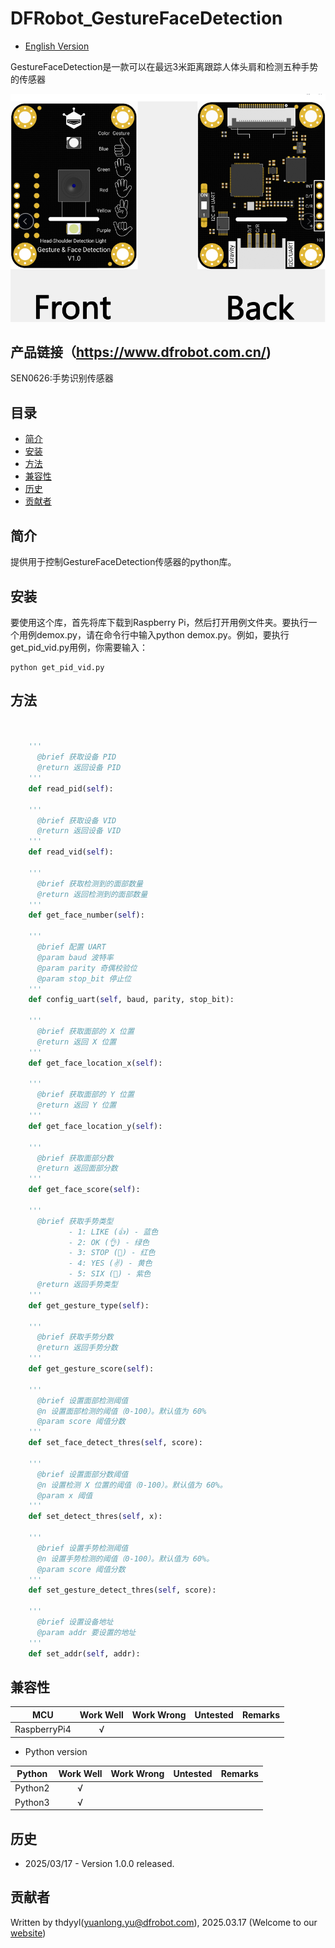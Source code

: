 # DFRobot_GestureFaceDetection

* [English Version](./README.md)

GestureFaceDetection是一款可以在最远3米距离跟踪人体头肩和检测五种手势的传感器

![Product Image](../../resources/images/SEN0626svg.png)


## 产品链接（https://www.dfrobot.com.cn/)

  SEN0626:手势识别传感器

## 目录

* [简介](#简介)
* [安装](#安装)
* [方法](#方法)
* [兼容性](#兼容性)
* [历史](#历史)
* [贡献者](#贡献者)

## 简介

提供用于控制GestureFaceDetection传感器的python库。

## 安装

要使用这个库，首先将库下载到Raspberry Pi，然后打开用例文件夹。要执行一个用例demox.py，请在命令行中输入python demox.py。例如，要执行get_pid_vid.py用例，你需要输入：
```
python get_pid_vid.py
```

## 方法
```python
  
  
    '''
      @brief 获取设备 PID
      @return 返回设备 PID
    '''
    def read_pid(self):
    
    '''
      @brief 获取设备 VID
      @return 返回设备 VID
    '''
    def read_vid(self):
    
    '''
      @brief 获取检测到的面部数量
      @return 返回检测到的面部数量
    '''
    def get_face_number(self):
    
    '''
      @brief 配置 UART
      @param baud 波特率
      @param parity 奇偶校验位
      @param stop_bit 停止位
    '''
    def config_uart(self, baud, parity, stop_bit):
    
    '''
      @brief 获取面部的 X 位置
      @return 返回 X 位置
    '''
    def get_face_location_x(self):
    
    '''
      @brief 获取面部的 Y 位置
      @return 返回 Y 位置
    '''
    def get_face_location_y(self):
    
    '''
      @brief 获取面部分数
      @return 返回面部分数
    '''
    def get_face_score(self):
    
    '''
      @brief 获取手势类型
             - 1: LIKE (👍) - 蓝色
             - 2: OK (👌) - 绿色
             - 3: STOP (🤚) - 红色
             - 4: YES (✌) - 黄色
             - 5: SIX (🤙) - 紫色
      @return 返回手势类型
    '''
    def get_gesture_type(self):
    
    '''
      @brief 获取手势分数
      @return 返回手势分数
    '''
    def get_gesture_score(self):
    
    '''
      @brief 设置面部检测阈值
      @n 设置面部检测的阈值（0-100）。默认值为 60%
      @param score 阈值分数
    '''
    def set_face_detect_thres(self, score):
    
    '''
      @brief 设置面部分数阈值
      @n 设置检测 X 位置的阈值（0-100）。默认值为 60%。
      @param x 阈值
    '''
    def set_detect_thres(self, x):
    
    '''
      @brief 设置手势检测阈值
      @n 设置手势检测的阈值（0-100）。默认值为 60%。
      @param score 阈值分数
    '''
    def set_gesture_detect_thres(self, score):
    
    '''
      @brief 设置设备地址
      @param addr 要设置的地址
    '''
    def set_addr(self, addr):

```

## 兼容性

| MCU         | Work Well | Work Wrong  | Untested | Remarks |
| ------------ | :--: | :----: | :----: | :--: |
| RaspberryPi4 |  √   |        |        |      |

* Python version 

| Python  | Work Well | Work Wrong | Untested | Remarks |
| ------- | :--: | :----: | :----: | ---- |
| Python2 |  √   |        |        |      |
| Python3 |  √   |        |        |      |
## 历史 

- 2025/03/17 - Version 1.0.0 released.

## 贡献者

Written by thdyyl(yuanlong.yu@dfrobot.com), 2025.03.17 (Welcome to our [website](https://www.dfrobot.com/product-2914.html))





